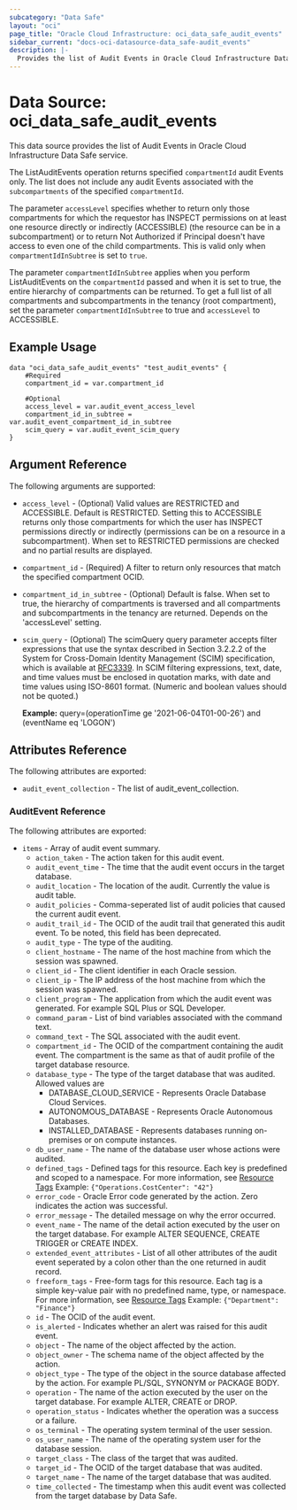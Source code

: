 ```yaml
---
subcategory: "Data Safe"
layout: "oci"
page_title: "Oracle Cloud Infrastructure: oci_data_safe_audit_events"
sidebar_current: "docs-oci-datasource-data_safe-audit_events"
description: |-
  Provides the list of Audit Events in Oracle Cloud Infrastructure Data Safe service
---
```


# Data Source: oci_data_safe_audit_events
This data source provides the list of Audit Events in Oracle Cloud Infrastructure Data Safe service.

The ListAuditEvents operation returns specified `compartmentId` audit Events only.
The list does not include any audit Events associated with the `subcompartments` of the specified `compartmentId`.

The parameter `accessLevel` specifies whether to return only those compartments for which the
requestor has INSPECT permissions on at least one resource directly
or indirectly (ACCESSIBLE) (the resource can be in a subcompartment) or to return Not Authorized if
Principal doesn't have access to even one of the child compartments. This is valid only when
`compartmentIdInSubtree` is set to `true`.

The parameter `compartmentIdInSubtree` applies when you perform ListAuditEvents on the
`compartmentId` passed and when it is set to true, the entire hierarchy of compartments can be returned.
To get a full list of all compartments and subcompartments in the tenancy (root compartment),
set the parameter `compartmentIdInSubtree` to true and `accessLevel` to ACCESSIBLE.


## Example Usage

```hcl
data "oci_data_safe_audit_events" "test_audit_events" {
	#Required
	compartment_id = var.compartment_id

	#Optional
	access_level = var.audit_event_access_level
	compartment_id_in_subtree = var.audit_event_compartment_id_in_subtree
	scim_query = var.audit_event_scim_query
}
```

## Argument Reference

The following arguments are supported:

* `access_level` - (Optional) Valid values are RESTRICTED and ACCESSIBLE. Default is RESTRICTED. Setting this to ACCESSIBLE returns only those compartments for which the user has INSPECT permissions directly or indirectly (permissions can be on a resource in a subcompartment). When set to RESTRICTED permissions are checked and no partial results are displayed. 
* `compartment_id` - (Required) A filter to return only resources that match the specified compartment OCID.
* `compartment_id_in_subtree` - (Optional) Default is false. When set to true, the hierarchy of compartments is traversed and all compartments and subcompartments in the tenancy are returned. Depends on the 'accessLevel' setting. 
* `scim_query` - (Optional) The scimQuery query parameter accepts filter expressions that use the syntax described in Section 3.2.2.2 of the System for Cross-Domain Identity Management (SCIM) specification, which is available at [RFC3339](https://tools.ietf.org/html/draft-ietf-scim-api-12). In SCIM filtering expressions, text, date, and time values must be enclosed in quotation marks, with date and time values using ISO-8601 format. (Numeric and boolean values should not be quoted.)

	**Example:** query=(operationTime ge '2021-06-04T01-00-26') and (eventName eq 'LOGON') 


## Attributes Reference

The following attributes are exported:

* `audit_event_collection` - The list of audit_event_collection.

### AuditEvent Reference

The following attributes are exported:

* `items` - Array of audit event summary.
	* `action_taken` - The action taken for this audit event.
	* `audit_event_time` - The time that the audit event occurs in the target database.
	* `audit_location` - The location of the audit. Currently the value is audit table.
	* `audit_policies` - Comma-seperated list of audit policies that caused the current audit event.
	* `audit_trail_id` - The OCID of the audit trail that generated this audit event. To be noted, this field has been deprecated.
	* `audit_type` - The type of the auditing.
	* `client_hostname` - The name of the host machine from which the session was spawned.
	* `client_id` - The client identifier in each Oracle session.
	* `client_ip` - The IP address of the host machine from which the session was spawned.
	* `client_program` - The application from which the audit event was generated. For example SQL Plus or SQL Developer.
	* `command_param` - List of bind variables associated with the command text.
	* `command_text` - The SQL associated with the audit event.
	* `compartment_id` - The OCID of the compartment containing the audit event. The compartment is the same as that of audit profile of the target database resource.
	* `database_type` - The type of the target database that was audited. Allowed values are
		* DATABASE_CLOUD_SERVICE - Represents Oracle Database Cloud Services.
		* AUTONOMOUS_DATABASE - Represents Oracle Autonomous Databases.
		* INSTALLED_DATABASE - Represents databases running on-premises or on compute instances. 
	* `db_user_name` - The name of the database user whose actions were audited.
	* `defined_tags` - Defined tags for this resource. Each key is predefined and scoped to a namespace. For more information, see [Resource Tags](https://docs.cloud.oracle.com/iaas/Content/General/Concepts/resourcetags.htm)  Example: `{"Operations.CostCenter": "42"}` 
	* `error_code` - Oracle Error code generated by the action. Zero indicates the action was successful.
	* `error_message` - The detailed message on why the error occurred.
	* `event_name` - The name of the detail action executed by the user on the target database. For example ALTER SEQUENCE, CREATE TRIGGER or CREATE INDEX.
	* `extended_event_attributes` - List of all other attributes of the audit event seperated by a colon other than the one returned in audit record.
	* `freeform_tags` - Free-form tags for this resource. Each tag is a simple key-value pair with no predefined name, type, or namespace. For more information, see [Resource Tags](https://docs.cloud.oracle.com/iaas/Content/General/Concepts/resourcetags.htm)  Example: `{"Department": "Finance"}` 
	* `id` - The OCID of the audit event.
	* `is_alerted` - Indicates whether an alert was raised for this audit event.
	* `object` - The name of the object affected by the action.
	* `object_owner` - The schema name of the object affected by the action.
	* `object_type` - The type of the object in the source database affected by the action. For example PL/SQL, SYNONYM or PACKAGE BODY.
	* `operation` - The name of the action executed by the user on the target database. For example ALTER, CREATE or DROP.
	* `operation_status` - Indicates whether the operation was a success or a failure.
	* `os_terminal` - The operating system terminal of the user session.
	* `os_user_name` - The name of the operating system user for the database session.
	* `target_class` - The class of the target that was audited.
	* `target_id` - The OCID of the target database that was audited.
	* `target_name` - The name of the target database that was audited.
	* `time_collected` - The timestamp when this audit event was collected from the target database by Data Safe.

